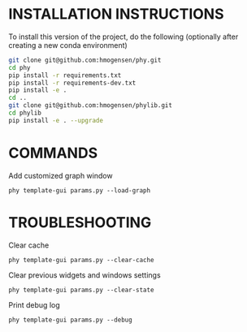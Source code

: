 # INSTALLATION INSTRUCTIONS

To install this version of the project, do the following (optionally after creating a new conda environment)

```bash
git clone git@github.com:hmogensen/phy.git
cd phy
pip install -r requirements.txt
pip install -r requirements-dev.txt
pip install -e .
cd ..
git clone git@github.com:hmogensen/phylib.git
cd phylib
pip install -e . --upgrade
```

# COMMANDS

Add customized graph window
```
phy template-gui params.py --load-graph
```

# TROUBLESHOOTING

Clear cache
```
phy template-gui params.py --clear-cache
```

Clear previous widgets and windows settings
```
phy template-gui params.py --clear-state
```

Print debug log
```
phy template-gui params.py --debug
```



